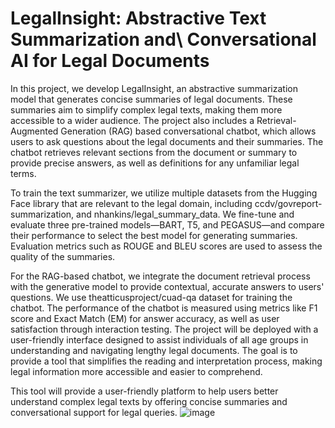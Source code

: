# LegalInsight: Abstractive Text Summarization and\\ Conversational AI for Legal Documents
In this project, we develop LegalInsight, an abstractive summarization model that generates concise summaries of legal documents. These summaries aim to simplify complex legal texts, making them more accessible to a wider audience. The project also includes a Retrieval-Augmented Generation (RAG) based conversational chatbot, which allows users to ask questions about the legal documents and their summaries. The chatbot retrieves relevant sections from the document or summary to provide precise answers, as well as definitions for any unfamiliar legal terms.

To train the text summarizer, we utilize multiple datasets from the Hugging Face library that are relevant to the legal domain, including  ccdv/govreport-summarization, and nhankins/legal\_summary\_data. We fine-tune and evaluate three pre-trained models—BART, T5, and PEGASUS—and compare their performance to select the best model for generating summaries. Evaluation metrics such as ROUGE and BLEU scores are used to assess the quality of the summaries.

For the RAG-based chatbot, we integrate the document retrieval process with the generative model to provide contextual, accurate answers to users' questions. We use theatticusproject/cuad-qa dataset for training the chatbot. The performance of the chatbot is measured using metrics like F1 score and Exact Match (EM) for answer accuracy, as well as user satisfaction through interaction testing. The project will be deployed with a user-friendly interface designed to assist individuals of all age groups in understanding and navigating lengthy legal documents. The goal is to provide a tool that simplifies the reading and interpretation process, making legal information more accessible and easier to comprehend.

This tool will provide a user-friendly platform to help users better understand complex legal texts by offering concise summaries and conversational support for legal queries.
![image](https://github.com/user-attachments/assets/ab86f095-572b-4b01-b7f8-889c0c85c545)
